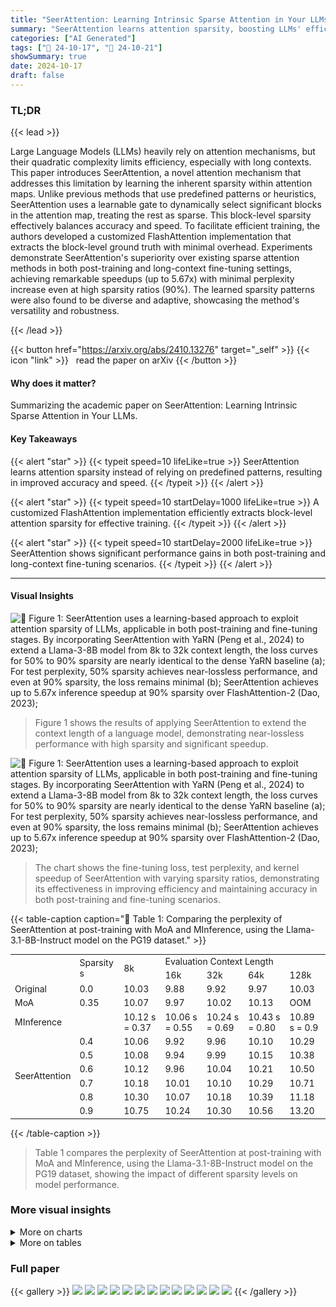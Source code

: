 ```yaml
---
title: "SeerAttention: Learning Intrinsic Sparse Attention in Your LLMs"
summary: "SeerAttention learns attention sparsity, boosting LLMs' efficiency and scalability by up to 5.67x with minimal accuracy loss."
categories: ["AI Generated"]
tags: ["🔖 24-10-17", "🤗 24-10-21"]
showSummary: true
date: 2024-10-17
draft: false
---
```


### TL;DR


{{< lead >}}

Large Language Models (LLMs) heavily rely on attention mechanisms, but their quadratic complexity limits efficiency, especially with long contexts.  This paper introduces SeerAttention, a novel attention mechanism that addresses this limitation by learning the inherent sparsity within attention maps. Unlike previous methods that use predefined patterns or heuristics, SeerAttention uses a learnable gate to dynamically select significant blocks in the attention map, treating the rest as sparse.  This block-level sparsity effectively balances accuracy and speed. To facilitate efficient training, the authors developed a customized FlashAttention implementation that extracts the block-level ground truth with minimal overhead.  Experiments demonstrate SeerAttention's superiority over existing sparse attention methods in both post-training and long-context fine-tuning settings, achieving remarkable speedups (up to 5.67x) with minimal perplexity increase even at high sparsity ratios (90%).  The learned sparsity patterns were also found to be diverse and adaptive, showcasing the method's versatility and robustness.

{{< /lead >}}


{{< button href="https://arxiv.org/abs/2410.13276" target="_self" >}}
{{< icon "link" >}} &nbsp; read the paper on arXiv
{{< /button >}}

#### Why does it matter?
Summarizing the academic paper on SeerAttention: Learning Intrinsic Sparse Attention in Your LLMs.
#### Key Takeaways

{{< alert "star" >}}
{{< typeit speed=10 lifeLike=true >}} SeerAttention learns attention sparsity instead of relying on predefined patterns, resulting in improved accuracy and speed. {{< /typeit >}}
{{< /alert >}}

{{< alert "star" >}}
{{< typeit speed=10 startDelay=1000 lifeLike=true >}} A customized FlashAttention implementation efficiently extracts block-level attention sparsity for effective training. {{< /typeit >}}
{{< /alert >}}

{{< alert "star" >}}
{{< typeit speed=10 startDelay=2000 lifeLike=true >}} SeerAttention shows significant performance gains in both post-training and long-context fine-tuning scenarios. {{< /typeit >}}
{{< /alert >}}

------
#### Visual Insights



![](figures/figures_4_0.png "🔼 Figure 1: SeerAttention uses a learning-based approach to exploit attention sparsity of LLMs, applicable in both post-training and fine-tuning stages. By incorporating SeerAttention with YaRN (Peng et al., 2024) to extend a Llama-3-8B model from 8k to 32k context length, the loss curves for 50% to 90% sparsity are nearly identical to the dense YaRN baseline (a); For test perplexity, 50% sparsity achieves near-lossless performance, and even at 90% sparsity, the loss remains minimal (b); SeerAttention achieves up to 5.67x inference speedup at 90% sparsity over FlashAttention-2 (Dao, 2023);")

> Figure 1 shows the results of applying SeerAttention to extend the context length of a language model, demonstrating near-lossless performance with high sparsity and significant speedup.





![](charts/charts_1_0.png "🔼 Figure 1: SeerAttention uses a learning-based approach to exploit attention sparsity of LLMs, applicable in both post-training and fine-tuning stages. By incorporating SeerAttention with YaRN (Peng et al., 2024) to extend a Llama-3-8B model from 8k to 32k context length, the loss curves for 50% to 90% sparsity are nearly identical to the dense YaRN baseline (a); For test perplexity, 50% sparsity achieves near-lossless performance, and even at 90% sparsity, the loss remains minimal (b); SeerAttention achieves up to 5.67x inference speedup at 90% sparsity over FlashAttention-2 (Dao, 2023);")

> The chart shows the fine-tuning loss, test perplexity, and kernel speedup of SeerAttention with varying sparsity ratios, demonstrating its effectiveness in improving efficiency and maintaining accuracy in both post-training and fine-tuning scenarios.





{{< table-caption caption="🔽 Table 1: Comparing the perplexity of SeerAttention at post-training with MoA and MInference, using the Llama-3.1-8B-Instruct model on the PG19 dataset." >}}
<table id='2' style='font-size:14px'><tr><td rowspan="2"></td><td rowspan="2">Sparsity s</td><td rowspan="2">8k</td><td colspan="4">Evaluation Context Length</td></tr><tr><td>16k</td><td>32k</td><td>64k</td><td>128k</td></tr><tr><td>Original</td><td>0.0</td><td>10.03</td><td>9.88</td><td>9.92</td><td>9.97</td><td>10.03</td></tr><tr><td>MoA</td><td>0.35</td><td>10.07</td><td>9.97</td><td>10.02</td><td>10.13</td><td>OOM</td></tr><tr><td>MInference</td><td></td><td>10.12 s = 0.37</td><td>10.06 s = 0.55</td><td>10.24 s = 0.69</td><td>10.43 s = 0.80</td><td>10.89 s = 0.9</td></tr><tr><td rowspan="6">SeerAttention</td><td>0.4</td><td>10.06</td><td>9.92</td><td>9.96</td><td>10.10</td><td>10.29</td></tr><tr><td>0.5</td><td>10.08</td><td>9.94</td><td>9.99</td><td>10.15</td><td>10.38</td></tr><tr><td>0.6</td><td>10.12</td><td>9.96</td><td>10.04</td><td>10.21</td><td>10.50</td></tr><tr><td>0.7</td><td>10.18</td><td>10.01</td><td>10.10</td><td>10.29</td><td>10.71</td></tr><tr><td>0.8</td><td>10.30</td><td>10.07</td><td>10.18</td><td>10.39</td><td>11.18</td></tr><tr><td>0.9</td><td>10.75</td><td>10.24</td><td>10.30</td><td>10.56</td><td>13.20</td></tr></table>{{< /table-caption >}}

> Table 1 compares the perplexity of SeerAttention at post-training with MoA and MInference, using the Llama-3.1-8B-Instruct model on the PG19 dataset, showing the impact of different sparsity levels on model performance.



### More visual insights



<details>
<summary>More on charts
</summary>


![](charts/charts_6_0.png "🔼 Figure 4: Perplexity results on Proof-pile across various context lengths and sparsity ratios. Note that results on various sparsity ratios comes from the same trained AttnGates by only adjusting the Top-k ratios. Longer context sizes allow for higher sparsity with minimal performance loss.")

> Figure 4 shows that SeerAttention only slightly increases perplexity as the sparsity ratio increases, compared to full attention, and longer context lengths allow for greater sparsity with minimal accuracy degradation.


![](charts/charts_8_0.png "🔼 Figure 5: SeerAttention time breakdown compared to FlashAttention-2. At sequence length 128k with 90% sparsity ratio, SeerAttention speeds up attention computation by 5.47x over FlashAttention-2.")

> The chart shows the kernel-level latency breakdown of SeerAttention compared to FlashAttention-2 at various sequence lengths and sparsity ratios, demonstrating minimal overhead for AttnGate and Top-k operations and significant speedup with block-sparse attention.


![](charts/charts_9_0.png "🔼 Figure 6: SeerAttention block sparse FlashAttention inference kernel speedup.")

> The chart displays the speedup of SeerAttention's block-sparse FlashAttention kernel compared to FlashAttention-2, MoA, and MInference across various sparsity ratios and sequence lengths.


![](charts/charts_9_1.png "🔼 Figure 1: SeerAttention uses a learning-based approach to exploit attention sparsity of LLMs, applicable in both post-training and fine-tuning stages. By incorporating SeerAttention with YaRN (Peng et al., 2024) to extend a Llama-3-8B model from 8k to 32k context length, the loss curves for 50% to 90% sparsity are nearly identical to the dense YaRN baseline (a); For test perplexity, 50% sparsity achieves near-lossless performance, and even at 90% sparsity, the loss remains minimal (b); SeerAttention achieves up to 5.67x inference speedup at 90% sparsity over FlashAttention-2 (Dao, 2023);")

> The chart displays the fine-tuning loss, test perplexity, and kernel speedup of SeerAttention with YaRN at various sparsity levels, demonstrating its effectiveness in both post-training and fine-tuning stages.


![](charts/charts_10_0.png "🔼 Figure 8: Memory and latency of customized FlashAttention with max-pooling training kernel.")

> The chart compares the GPU memory usage and latency of three different FlashAttention implementations: the original FlashAttention-V2, a customized version with max-pooling for training, and a naive manual implementation using PyTorch, across varying sequence lengths.


![](charts/charts_10_1.png "🔼 Figure 9: Perplexity with and without RoPE in AttnGate.")

> The chart displays the perplexity results on PG19 dataset for Llama-3.1-8B model with different context lengths and sparsity ratios, comparing the performance with and without RoPE (Rotary Position Embedding) in the AttnGate module.


![](charts/charts_10_2.png "🔼 Figure 10: Perplexity of SeerAttention with different pooling methods.")

> Figure 10 shows the perplexity of SeerAttention on the PG19 dataset with different combinations of pooling methods for Q and K at various sparsity levels.


</details>



<details>
<summary>More on tables
</summary>


{{< table-caption caption="🔽 Table 2: Comparing the accuracy of SeerAttention at post-training with MoA and MInference on LongBench." >}}
<table id='5' style='font-size:14px'><tr><td rowspan="2">Model</td><td rowspan="2">Attention</td><td rowspan="2">Sparsity s</td><td colspan="3">LongBench</td></tr><tr><td>0-4k</td><td>4-8k</td><td>8k+</td></tr><tr><td rowspan="7">Llama-3.1-8B-Instruct</td><td>Original</td><td>0.0</td><td>55.32</td><td>53.98</td><td>52.90</td></tr><tr><td>MoA</td><td>0.35</td><td>50.74</td><td>49.84</td><td>51.89</td></tr><tr><td rowspan="2">MInference</td><td rowspan="2"></td><td>55.23</td><td>53.87</td><td>52.18</td></tr><tr><td>s = 0.06</td><td>s = 0.25</td><td>s = 0.45</td></tr><tr><td rowspan="3">SeerAttention</td><td>0.1</td><td>55.91</td><td>54.32</td><td>53.28</td></tr><tr><td>0.25</td><td>55.00</td><td>54.09</td><td>52.22</td></tr><tr><td>0.5</td><td>52.40</td><td>52.85</td><td>52.43</td></tr></table>{{< /table-caption >}}

> Table 2 compares the accuracy of SeerAttention against MoA and MInference on the LongBench benchmark at various sparsity levels.


{{< table-caption caption="🔽 Table 3: Perplexity of YaRN baseline, SeerAttention after YaRN and YaRN with SeerAttention." >}}
<table id='1' style='font-size:16px'><tr><td rowspan="2">Sparsity</td><td>YaRN</td><td colspan="5">Post-training SeerAttention after YaRN</td><td colspan="5">YaRN with SeerAttention</td></tr><tr><td>0.0</td><td>0.5</td><td>0.6</td><td>0.7</td><td>0.8</td><td>0.9</td><td>0.5</td><td>0.6</td><td>0.7</td><td>0.8</td><td>0.9</td></tr><tr><td>PG19</td><td>8.79</td><td>9.16</td><td>9.30</td><td>9.48</td><td>9.73</td><td>10.18</td><td>8.81</td><td>8.82</td><td>8.85</td><td>8.93</td><td>9.16</td></tr><tr><td>Proof-pile</td><td>2.46</td><td>2.53</td><td>2.57</td><td>2.61</td><td>2.68</td><td>2.85</td><td>2.47</td><td>2.47</td><td>2.48</td><td>2.51</td><td>2.60</td></tr></table>{{< /table-caption >}}

> Table 3 presents the perplexity scores on the PG19 and ProofPile datasets for three different model setups: YaRN baseline, SeerAttention applied after YaRN, and YaRN integrated with SeerAttention, each evaluated at various sparsity ratios (0.0, 0.5, 0.6, 0.7, 0.8, 0.9).


{{< table-caption caption="🔽 Table 4: Time to First Token results (s)." >}}
<table id='3' style='font-size:16px'><tr><td rowspan="2">Latency (Sparsity)</td><td colspan="5">Evaluation Context Length</td></tr><tr><td>8k</td><td>16k</td><td>32k</td><td>64k</td><td>128k</td></tr><tr><td>FlashAttn-2</td><td>0.90 (0)</td><td>1.95 (0)</td><td>4.63 (0)</td><td>10.09 (0)</td><td>35.54 (0)</td></tr><tr><td>MoA</td><td>1.29 (0.35)</td><td>3.44 (0.35)</td><td>10.34 (0.35)</td><td>36.34 (0.35)</td><td>OOM</td></tr><tr><td>MInference</td><td>2.33 (0.37)</td><td>3.10 (0.65)</td><td>4.68 (0.77)</td><td>8.21 (0.86)</td><td>14.38 (0.95)</td></tr><tr><td>SeerAttention</td><td>0.78 (0.50)</td><td>1.65 (0.60)</td><td>3.60 (0.70)</td><td>7.69 (0.80)</td><td>13.37 (0.95)</td></tr></table>{{< /table-caption >}}

> The table compares the time to first token (TTFT) latency in seconds of SeerAttention against FlashAttention-2, MoA, and MInference across different context lengths and sparsity ratios.


</details>


### Full paper

{{< gallery >}}
<img src="paper_images/1.png" class="grid-w50 md:grid-w33 xl:grid-w25" />
<img src="paper_images/2.png" class="grid-w50 md:grid-w33 xl:grid-w25" />
<img src="paper_images/3.png" class="grid-w50 md:grid-w33 xl:grid-w25" />
<img src="paper_images/4.png" class="grid-w50 md:grid-w33 xl:grid-w25" />
<img src="paper_images/5.png" class="grid-w50 md:grid-w33 xl:grid-w25" />
<img src="paper_images/6.png" class="grid-w50 md:grid-w33 xl:grid-w25" />
<img src="paper_images/7.png" class="grid-w50 md:grid-w33 xl:grid-w25" />
<img src="paper_images/8.png" class="grid-w50 md:grid-w33 xl:grid-w25" />
<img src="paper_images/9.png" class="grid-w50 md:grid-w33 xl:grid-w25" />
<img src="paper_images/10.png" class="grid-w50 md:grid-w33 xl:grid-w25" />
<img src="paper_images/11.png" class="grid-w50 md:grid-w33 xl:grid-w25" />
<img src="paper_images/12.png" class="grid-w50 md:grid-w33 xl:grid-w25" />
<img src="paper_images/13.png" class="grid-w50 md:grid-w33 xl:grid-w25" />
{{< /gallery >}}